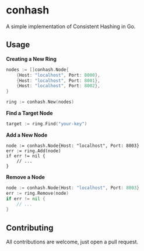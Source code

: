 # conhash
A simple implementation of Consistent Hashing in Go.

## Usage
**Creating a New Ring**  
```go
nodes := []conhash.Node{
    {Host: "localhost", Port: 8000},
    {Host: "localhost", Port: 8001},
    {Host: "localhost", Port: 8002},
}

ring := conhash.New(nodes)
```
  
**Find a Target Node**  
```go
target := ring.Find("your-key")
```
  
**Add a New Node**  
```
node := conhash.Node{Host: "localhost", Port: 8003}
err := ring.Add(node)
if err != nil { 
    // ...
}
```
  
**Remove a Node**  
```go
node := conhash.Node{Host: "localhost", Port: 8003}
err := ring.Remove(node)
if err != nil { 
    // ...
}
```
## Contributing
All contributions are welcome, just open a pull request.
